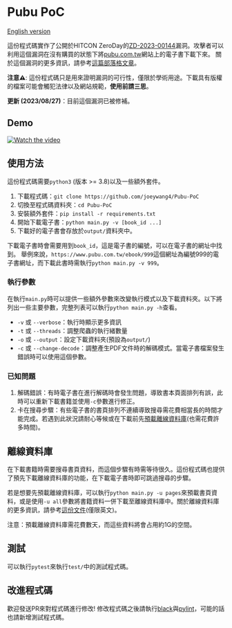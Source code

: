 # Pubu PoC

[English version](README.md)

這份程式碼實作了公開於HITCON ZeroDay的[ZD-2023-00144](https://zeroday.hitcon.org/vulnerability/ZD-2023-00144)漏洞。攻擊者可以利用這個漏洞在沒有購買的狀態下將[pubu.com.tw](https://www.pubu.com.tw/)網站上的電子書下載下來。
關於這個漏洞的更多資訊，請參考[這篇部落格文章](https://joeywang.tw/zh-TW/blog/pubu-vulnerability/)。

**注意⚠️**: 這份程式碼只是用來證明漏洞的可行性，僅限於學術用途。下載具有版權的檔案可能會觸犯法律以及網站規範，**使用前請三思**。

**更新 (2023/08/27)**：目前這個漏洞已被修補。

## Demo

[![Watch the video](https://img.youtube.com/vi/f496UUln1z0/0.jpg)](https://youtu.be/f496UUln1z0)

## 使用方法

這份程式碼需要`python3` (版本 >= 3.8)以及一些額外套件。

1. 下載程式碼：`git clone https://github.com/joeywang4/Pubu-PoC`
2. 切換至程式碼資料夾：`cd Pubu-PoC`
3. 安裝額外套件：`pip install -r requirements.txt`
4. 開始下載電子書：`python main.py -v [book_id ...]`
5. 下載好的電子書會存放於`output/`資料夾中。

下載電子書時會需要用到`book_id`，這是電子書的編號，可以在電子書的網址中找到。
舉例來說，`https://www.pubu.com.tw/ebook/999`這個網址為編號999的電子書網址，而下載此書時需執行`python main.py -v 999`。

### 執行參數

在執行`main.py`時可以提供一些額外參數來改變執行模式以及下載資料夾。以下將列出一些主要參數，完整列表可以執行`python main.py -h`查看。

- `-v` 或 `--verbose`：執行時顯示更多資訊
- `-t` 或 `--threads`：調整爬蟲的執行緒數量
- `-o` 或 `--output`：設定下載資料夾(預設為`output/`)
- `-c` 或 `--change-decode`：調整產生PDF文件時的解碼模式。當電子書檔案發生錯誤時可以使用這個參數。

### 已知問題

1. 解碼錯誤：有時電子書在進行解碼時會發生問題，導致書本頁面排列有誤，此時可以重新下載書籍並使用`-c`參數進行修正。
2. 卡在搜尋步驟：有些電子書的書頁排列不連續導致搜尋需花費相當長的時間才能完成。若遇到此狀況請耐心等候或在下載前先[預載離線資料庫](#%E9%9B%A2%E7%B7%9A%E8%B3%87%E6%96%99%E5%BA%AB)(也需花費許多時間)。

## 離線資料庫

在下載書籍時需要搜尋書頁資料，而這個步驟有時需等待很久。這份程式碼也提供了預先下載離線資料庫的功能，在下載電子書時即可跳過搜尋的步驟。

若是想要先預載離線資料庫，可以執行`python main.py -u pages`來預載書頁資料，或是使用`-u all`參數將書籍資料一併下載至離線資料庫中。關於離線資料庫的更多資訊，請參考[這份文件](database.md)(僅限英文)。 

注意：預載離線資料庫需花費數天，而這些資料將會占用約1G的空間。

## 測試

可以執行`pytest`來執行`test/`中的測試程式碼。

## 改進程式碼

歡迎發送PR來對程式碼進行修改!
修改程式碼之後請執行[black](https://github.com/psf/black)與[pylint](https://www.pylint.org/)，可能的話也請新增測試程式碼。
